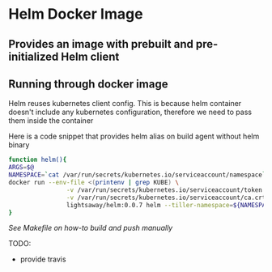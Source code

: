# Helm Docker Image
## Provides an image with prebuilt and pre-initialized Helm client

## Running through docker image

Helm reuses kubernetes client config. This is because helm container doesn't include any kubernetes configuration, therefore  we need to pass them inside the container

Here is a code snippet that provides helm alias on build agent without helm binary

```bash
function helm(){
ARGS=$@
NAMESPACE=`cat /var/run/secrets/kubernetes.io/serviceaccount/namespace`
docker run --env-file <(printenv | grep KUBE) \
				-v /var/run/secrets/kubernetes.io/serviceaccount/token:/var/run/secrets/kubernetes.io/serviceaccount/token \
				-v /var/run/secrets/kubernetes.io/serviceaccount/ca.crt:/var/run/secrets/kubernetes.io/serviceaccount/ca.crt \
				lightsaway/helm:0.0.7 helm --tiller-namespace=${NAMESPACE} ${ARGS}
}
```

*See Makefile on how-to build and push manually*

TODO:
* provide travis
